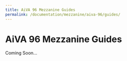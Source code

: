 ```yaml
---
title: AiVA 96 Mezzanine Guides
permalink: /documentation/mezzanine/aiva-96/guides/
---
```


# AiVA 96 Mezzanine Guides

Coming Soon...